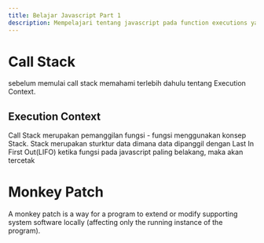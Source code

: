 ```yaml
---
title: Belajar Javascript Part 1
description: Mempelajari tentang javascript pada function executions yaitu Call Stack,Event Loop, Tasks dll
---
```


# Call Stack
sebelum memulai call stack memahami terlebih dahulu tentang Execution Context.
## Execution Context

Call Stack merupakan pemanggilan fungsi - fungsi menggunakan konsep Stack. Stack merupakan sturktur data dimana data dipanggil dengan Last In First Out(LIFO) ketika fungsi pada javascript paling belakang, maka akan tercetak

# Monkey Patch
A monkey patch is a way for a program to extend or modify supporting system software locally (affecting only the running instance of the program).
